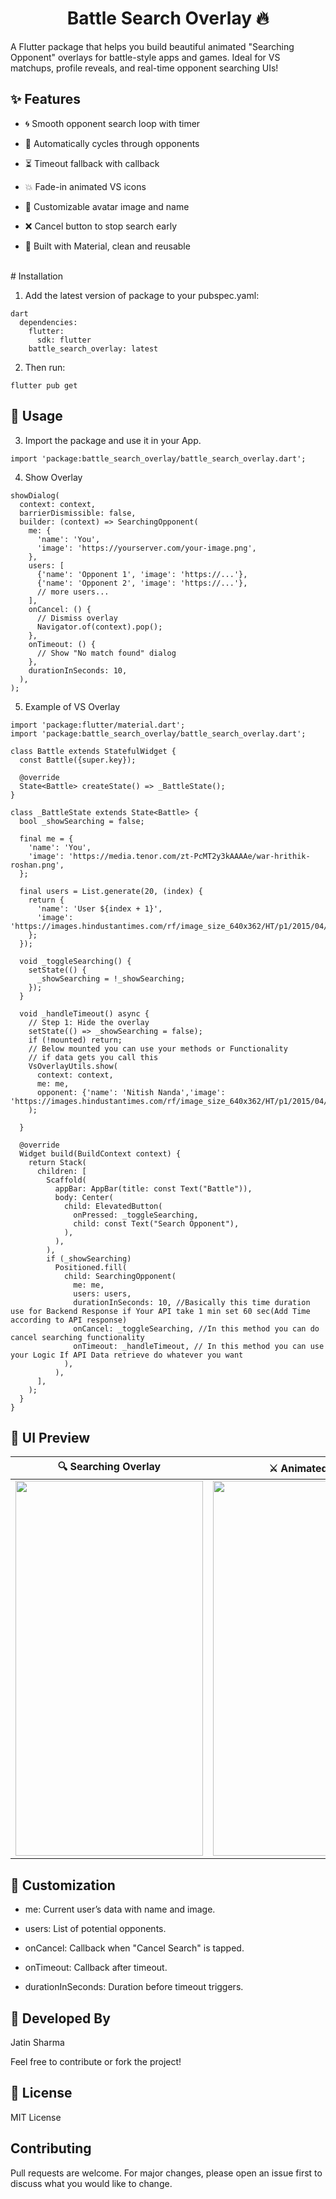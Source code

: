 <h1 align="center">Battle Search Overlay 🔥</h1>

A Flutter package that helps you build beautiful animated "Searching Opponent" overlays for battle-style apps and games. Ideal for VS matchups, profile reveals, and real-time opponent searching UIs!

## ✨ Features

* 🌀 Smooth opponent search loop with timer

* 🔁 Automatically cycles through opponents

* ⏳ Timeout fallback with callback

* 💥 Fade-in animated VS icons

* 👤 Customizable avatar image and name

* ❌ Cancel button to stop search early

* 🧩 Built with Material, clean and reusable

<br>
# Installation

1. Add the latest version of package to your pubspec.yaml:

```
dart
  dependencies:
    flutter:
      sdk: flutter
    battle_search_overlay: latest
```
2. Then run:

```
flutter pub get
```

## 🚀 Usage

3. Import the package and use it in your App.

```
import 'package:battle_search_overlay/battle_search_overlay.dart';

```

4. Show Overlay
```
showDialog(
  context: context,
  barrierDismissible: false,
  builder: (context) => SearchingOpponent(
    me: {
      'name': 'You',
      'image': 'https://yourserver.com/your-image.png',
    },
    users: [
      {'name': 'Opponent 1', 'image': 'https://...'},
      {'name': 'Opponent 2', 'image': 'https://...'},
      // more users...
    ],
    onCancel: () {
      // Dismiss overlay
      Navigator.of(context).pop();
    },
    onTimeout: () {
      // Show "No match found" dialog
    },
    durationInSeconds: 10,
  ),
);

```
5. Example of VS Overlay
```
import 'package:flutter/material.dart';
import 'package:battle_search_overlay/battle_search_overlay.dart';

class Battle extends StatefulWidget {
  const Battle({super.key});

  @override
  State<Battle> createState() => _BattleState();
}

class _BattleState extends State<Battle> {
  bool _showSearching = false;

  final me = {
    'name': 'You',
    'image': 'https://media.tenor.com/zt-PcMT2y3kAAAAe/war-hrithik-roshan.png',
  };

  final users = List.generate(20, (index) {
    return {
      'name': 'User ${index + 1}',
      'image': 'https://images.hindustantimes.com/rf/image_size_640x362/HT/p1/2015/04/03/Incoming/Pictures/1333507_Wallpaper2.jpg',
    };
  });

  void _toggleSearching() {
    setState(() {
      _showSearching = !_showSearching;
    });
  }

  void _handleTimeout() async {
    // Step 1: Hide the overlay
    setState(() => _showSearching = false);
    if (!mounted) return;
    // Below mounted you can use your methods or Functionality
    // if data gets you call this
    VsOverlayUtils.show(
      context: context,
      me: me,
      opponent: {'name': 'Nitish Nanda','image': 'https://images.hindustantimes.com/rf/image_size_640x362/HT/p1/2015/04/03/Incoming/Pictures/1333507_Wallpaper2.jpg',},
    );

  }

  @override
  Widget build(BuildContext context) {
    return Stack(
      children: [
        Scaffold(
          appBar: AppBar(title: const Text("Battle")),
          body: Center(
            child: ElevatedButton(
              onPressed: _toggleSearching,
              child: const Text("Search Opponent"),
            ),
          ),
        ),
        if (_showSearching)
          Positioned.fill(
            child: SearchingOpponent(
              me: me,
              users: users,
              durationInSeconds: 10, //Basically this time duration use for Backend Response if Your API take 1 min set 60 sec(Add Time according to API response)
              onCancel: _toggleSearching, //In this method you can do cancel searching functionality
              onTimeout: _handleTimeout, // In this method you can use your Logic If API Data retrieve do whatever you want
            ),
          ),
      ],
    );
  }
}

```
## 📸 UI Preview

<table>
  <thead>
    <tr>
      <th>🔍 <strong>Searching Overlay</strong></th>
      <th>⚔️ <strong>Animated VS</strong></th>
    </tr>
  </thead>
  <tbody>
    <tr>
      <td>
        <img src="https://github.com/user-attachments/assets/cf29a737-2d8a-4ff8-9d55-3adb8db2fcd8" width="300" height="600">
      </td>
      <td>
        <img src="https://github.com/user-attachments/assets/2bc14495-b645-4e36-991c-63f49be8e35a" width="300" height="600">
      </td>
    </tr>
  </tbody>
</table>

## 🔧 Customization

* me: Current user’s data with name and image.

* users: List of potential opponents.

* onCancel: Callback when "Cancel Search" is tapped.

* onTimeout: Callback after timeout.

* durationInSeconds: Duration before timeout triggers.

## 🧠 Developed By
Jatin Sharma

Feel free to contribute or fork the project!

## 📄 License

MIT License

## Contributing
Pull requests are welcome. For major changes, please open an issue first to discuss what you would like to change.
